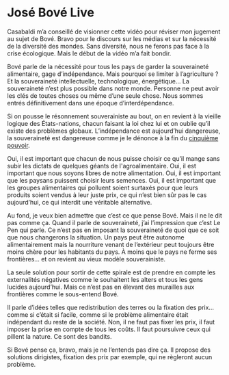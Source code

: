 # José Bové Live

Casabaldi m’a conseillé de visionner cette vidéo pour réviser mon jugement au sujet de Bové. Bravo pour le discours sur les médias et sur la nécessité de la diversité des mondes. Sans diversité, nous ne ferons pas face à la crise écologique. Mais le début de la vidéo m’a fait bondir.

Bové parle de la nécessité pour tous les pays de garder la souveraineté alimentaire, gage d’indépendance. Mais pourquoi se limiter à l’agriculture ? Et la souveraineté intellectuelle, technologique, énergétique… La souveraineté n’est plus possible dans notre monde. Personne ne peut avoir les clés de toutes choses ou même d’une seule chose. Nous sommes entrés définitivement dans une époque d’interdépendance.

Si on pousse le résonnement souverainiste au bout, on en revient à la vieille logique des États-nations, chacun faisant la loi chez lui et on oublie qu’il existe des problèmes globaux. L’indépendance est aujourd’hui dangereuse, la souveraineté est dangereuse comme je le dénonce à la fin du [cinquième pouvoir](http://blog.tcrouzet.com/le-cinquieme-pouvoir/).

Oui, il est important que chacun de nous puisse choisir ce qu’il mange sans subir les dictats de quelques géants de l'agroalimentaire. Oui, il est important que nous soyons libres de notre alimentation. Oui, il est important que les paysans puissent choisir leurs semences. Oui, il est important que les groupes alimentaires qui polluent soient surtaxés pour que leurs produits soient vendus à leur juste prix, ce qui n’est bien sûr pas le cas aujourd’hui, ce qui interdit une véritable alternative.

Au fond, je veux bien admettre que c’est ce que pense Bové. Mais il ne le dit pas comme ça. Quand il parle de souveraineté, j’ai l’impression que c’est Le Pen qui parle. Ce n’est pas en imposant la souveraineté de quoi que ce soit que nous changerons la situation. Un pays peut être autonome alimentairement mais la nourriture venant de l’extérieur peut toujours être moins chère pour les habitants du pays. À moins que le pays ne ferme ses frontières… et on revient au vieux modèle souverainiste.

La seule solution pour sortir de cette spirale est de prendre en compte les externalités négatives comme le souhaitent les alters et tous les gens lucides aujourd’hui. Mais ce n’est pas en élevant des murailles aux frontières comme le sous-entend Bové.

Il parle d’idées telles que redistribution des terres ou la fixation des prix… comme si c’était si facile, comme si le problème alimentaire était indépendant du reste de la société. Non, il ne faut pas fixer les prix, il faut imposer la prise en compte de tous les coûts. Il faut poursuivre ceux qui pillent la nature. Ce sont des bandits.

Si Bové pense ça, bravo, mais je ne l’entends pas dire ça. Il propose des solutions dirigistes, fixation des prix par exemple, qui ne règleront aucun problème.